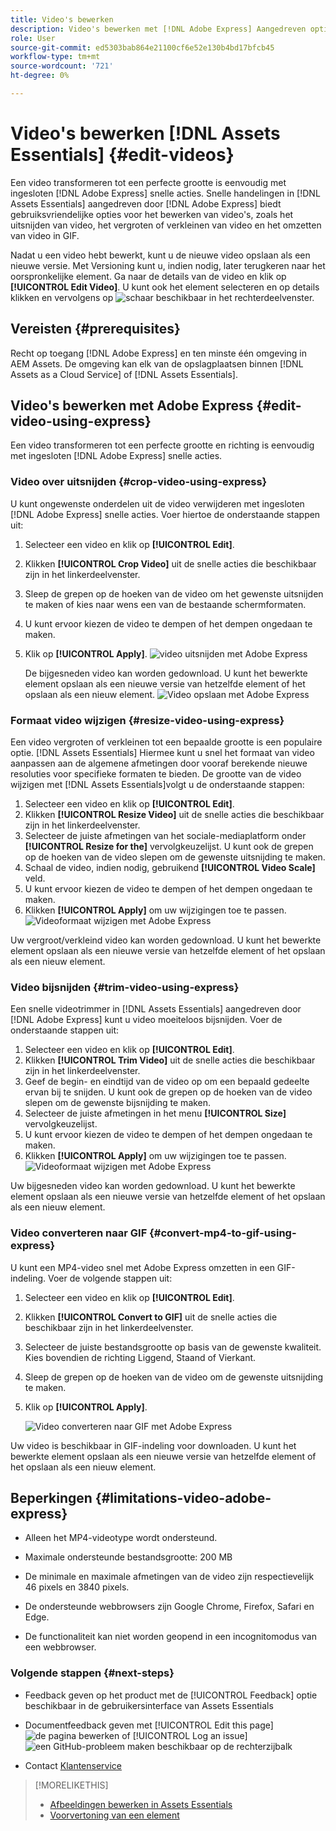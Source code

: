 ```yaml
---
title: Video's bewerken
description: Video's bewerken met [!DNL Adobe Express] Aangedreven opties en sparen bijgewerkte video's als versies.
role: User
source-git-commit: ed5303bab864e21100cf6e52e130b4bd17bfcb45
workflow-type: tm+mt
source-wordcount: '721'
ht-degree: 0%

---
```


# Video&#39;s bewerken [!DNL Assets Essentials] {#edit-videos}

Een video transformeren tot een perfecte grootte is eenvoudig met ingesloten [!DNL Adobe Express] snelle acties. Snelle handelingen in [!DNL Assets Essentials] aangedreven door [!DNL Adobe Express] biedt gebruiksvriendelijke opties voor het bewerken van video&#39;s, zoals het uitsnijden van video, het vergroten of verkleinen van video en het omzetten van video in GIF.

Nadat u een video hebt bewerkt, kunt u de nieuwe video opslaan als een nieuwe versie. Met Versioning kunt u, indien nodig, later terugkeren naar het oorspronkelijke element. Ga naar de details van de video en klik op **[!UICONTROL Edit Video]**. U kunt ook het element selecteren en op details klikken en vervolgens op ![schaar](assets/do-not-localize/cut.svg) beschikbaar in het rechterdeelvenster.

## Vereisten {#prerequisites}

Recht op toegang [!DNL Adobe Express] en ten minste één omgeving in AEM Assets. De omgeving kan elk van de opslagplaatsen binnen [!DNL Assets as a Cloud Service] of [!DNL Assets Essentials].

## Video&#39;s bewerken met Adobe Express {#edit-video-using-express}

Een video transformeren tot een perfecte grootte en richting is eenvoudig met ingesloten [!DNL Adobe Express] snelle acties.

### Video over uitsnijden {#crop-video-using-express}

U kunt ongewenste onderdelen uit de video verwijderen met ingesloten [!DNL Adobe Express] snelle acties. Voer hiertoe de onderstaande stappen uit:

1. Selecteer een video en klik op **[!UICONTROL Edit]**.
2. Klikken **[!UICONTROL Crop Video]** uit de snelle acties die beschikbaar zijn in het linkerdeelvenster.
3. Sleep de grepen op de hoeken van de video om het gewenste uitsnijden te maken of kies naar wens een van de bestaande schermformaten.
4. U kunt ervoor kiezen de video te dempen of het dempen ongedaan te maken.
5. Klik op **[!UICONTROL Apply]**.
   ![video uitsnijden met Adobe Express](assets/adobe-express-crop-video.png)

   De bijgesneden video kan worden gedownload. U kunt het bewerkte element opslaan als een nieuwe versie van hetzelfde element of het opslaan als een nieuw element. ![Video opslaan met Adobe Express](assets/adobe-express-save-video.png)

### Formaat video wijzigen {#resize-video-using-express}

Een video vergroten of verkleinen tot een bepaalde grootte is een populaire optie. [!DNL Assets Essentials] Hiermee kunt u snel het formaat van video aanpassen aan de algemene afmetingen door vooraf berekende nieuwe resoluties voor specifieke formaten te bieden. De grootte van de video wijzigen met [!DNL Assets Essentials]volgt u de onderstaande stappen:

1. Selecteer een video en klik op **[!UICONTROL Edit]**.
2. Klikken **[!UICONTROL Resize Video]** uit de snelle acties die beschikbaar zijn in het linkerdeelvenster.
3. Selecteer de juiste afmetingen van het sociale-mediaplatform onder **[!UICONTROL Resize for the]** vervolgkeuzelijst. U kunt ook de grepen op de hoeken van de video slepen om de gewenste uitsnijding te maken.
4. Schaal de video, indien nodig, gebruikend **[!UICONTROL Video Scale]** veld.
5. U kunt ervoor kiezen de video te dempen of het dempen ongedaan te maken.
6. Klikken **[!UICONTROL Apply]** om uw wijzigingen toe te passen.
   ![Videoformaat wijzigen met Adobe Express](assets/adobe-express-resize-video.png)

Uw vergroot/verkleind video kan worden gedownload. U kunt het bewerkte element opslaan als een nieuwe versie van hetzelfde element of het opslaan als een nieuw element.

### Video bijsnijden {#trim-video-using-express}

Een snelle videotrimmer in [!DNL Assets Essentials] aangedreven door [!DNL Adobe Express] kunt u video moeiteloos bijsnijden. Voer de onderstaande stappen uit:

1. Selecteer een video en klik op **[!UICONTROL Edit]**.
2. Klikken **[!UICONTROL Trim Video]** uit de snelle acties die beschikbaar zijn in het linkerdeelvenster.
3. Geef de begin- en eindtijd van de video op om een bepaald gedeelte ervan bij te snijden. U kunt ook de grepen op de hoeken van de video slepen om de gewenste bijsnijding te maken.
4. Selecteer de juiste afmetingen in het menu **[!UICONTROL Size]** vervolgkeuzelijst.
5. U kunt ervoor kiezen de video te dempen of het dempen ongedaan te maken.
6. Klikken **[!UICONTROL Apply]** om uw wijzigingen toe te passen.
   ![Videoformaat wijzigen met Adobe Express](assets/adobe-express-trim-video.png)

Uw bijgesneden video kan worden gedownload. U kunt het bewerkte element opslaan als een nieuwe versie van hetzelfde element of het opslaan als een nieuw element.

### Video converteren naar GIF {#convert-mp4-to-gif-using-express}

U kunt een MP4-video snel met Adobe Express omzetten in een GIF-indeling. Voer de volgende stappen uit:

1. Selecteer een video en klik op **[!UICONTROL Edit]**.
2. Klikken **[!UICONTROL Convert to GIF]** uit de snelle acties die beschikbaar zijn in het linkerdeelvenster.
3. Selecteer de juiste bestandsgrootte op basis van de gewenste kwaliteit. Kies bovendien de richting Liggend, Staand of Vierkant.
4. Sleep de grepen op de hoeken van de video om de gewenste uitsnijding te maken.
5. Klik op **[!UICONTROL Apply]**.

   ![Video converteren naar GIF met Adobe Express](assets/adobe-express-convert-video-to-gif.png)

Uw video is beschikbaar in GIF-indeling voor downloaden. U kunt het bewerkte element opslaan als een nieuwe versie van hetzelfde element of het opslaan als een nieuw element.

## Beperkingen {#limitations-video-adobe-express}

* Alleen het MP4-videotype wordt ondersteund.

* Maximale ondersteunde bestandsgrootte: 200 MB

* De minimale en maximale afmetingen van de video zijn respectievelijk 46 pixels en 3840 pixels.

* De ondersteunde webbrowsers zijn Google Chrome, Firefox, Safari en Edge.

* De functionaliteit kan niet worden geopend in een incognitomodus van een webbrowser.

### Volgende stappen {#next-steps}

* Feedback geven op het product met de [!UICONTROL Feedback] optie beschikbaar in de gebruikersinterface van Assets Essentials

* Documentfeedback geven met [!UICONTROL Edit this page] ![de pagina bewerken](assets/do-not-localize/edit-page.png) of [!UICONTROL Log an issue] ![een GitHub-probleem maken](assets/do-not-localize/github-issue.png) beschikbaar op de rechterzijbalk

* Contact [Klantenservice](https://experienceleague.adobe.com/?support-solution=General#support)

>[!MORELIKETHIS]
>
>* [Afbeeldingen bewerken in Assets Essentials](edit-images-assets-view.md)
>* [Voorvertoning van een element](navigate-assets-view.md)
